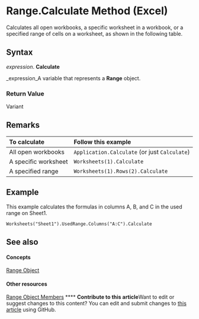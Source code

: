 
# Range.Calculate Method (Excel)

Calculates all open workbooks, a specific worksheet in a workbook, or a specified range of cells on a worksheet, as shown in the following table.


## Syntax

 _expression_. **Calculate**

 _expression_A variable that represents a  **Range** object.


### Return Value

Variant


## Remarks





|**To calculate**|**Follow this example**|
|:-----|:-----|
|All open workbooks| `Application.Calculate` (or just `Calculate`)|
|A specific worksheet| `Worksheets(1).Calculate`|
|A specified range| `Worksheets(1).Rows(2).Calculate`|

## Example

This example calculates the formulas in columns A, B, and C in the used range on Sheet1.


```
Worksheets("Sheet1").UsedRange.Columns("A:C").Calculate
```


## See also


#### Concepts


 [Range Object](b8207778-0dcc-4570-1234-f130532cc8cd.md)
#### Other resources


 [Range Object Members](4336bf81-1e63-7e44-1792-baf366a027a7.md)
****   **Contribute to this article**Want to edit or suggest changes to this content? You can edit and submit changes to  [this article](https://github.com/jhershey00/VBA_Excel_Test/OpenXMLCon/articles/7c29afda-4980-6992-fc8d-b4caf2f74660.md) using GitHub.

